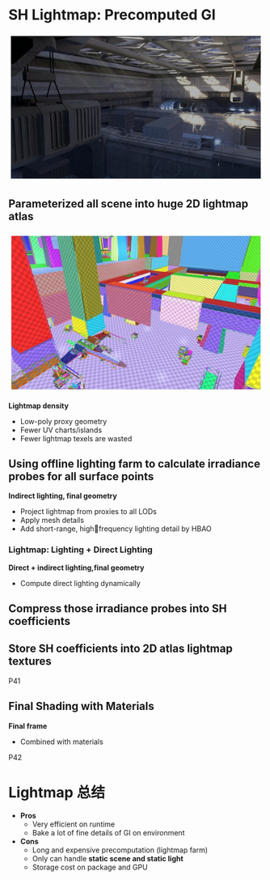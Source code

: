 # SH Lightmap: Precomputed GI

![](../assets/69-37-1.png)

## Parameterized all scene into huge 2D lightmap atlas    

![](../assets/69-38.png)   

**Lightmap density**   
- Low-poly proxy geometry   
- Fewer UV charts/islands   
- Fewer lightmap texels are wasted   

## Using offline lighting farm to calculate irradiance probes for all surface points  

**Indirect lighting, final geometry**   
- Project lightmap from proxies to all LODs   
- Apply mesh details
- Add short-range, high￾frequency lighting detail by HBAO   

### Lightmap: Lighting + Direct Lighting

**Direct + indirect lighting,final geometry**    
- Compute direct lighting dynamically 

## Compress those irradiance probes into SH coefficients    
## Store SH coefficients into 2D atlas lightmap textures   

P41   
## Final Shading with Materials

**Final frame**    
- Combined with materials   

P42   
# Lightmap 总结

- **Pros**   
  - Very efficient on runtime   
  - Bake a lot of fine details of GI on environment   
- **Cons**   
  - Long and expensive precomputation (lightmap farm)   
  - Only can handle **static scene and static light**   
  - Storage cost on package and GPU   

